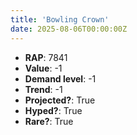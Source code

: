 ```yaml
---
title: 'Bowling Crown'
date: 2025-08-06T00:00:00Z
---
```

- **RAP**: 7841
- **Value**: -1
- **Demand level**: -1
- **Trend**: -1
- **Projected?**: True
- **Hyped?**: True
- **Rare?**: True
